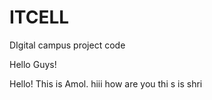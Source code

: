 # ITCELL
DIgital campus project code

Hello Guys!

Hello! This is Amol.
hiii how are you thi s is shri

